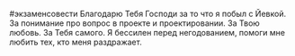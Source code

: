#экзаменсовести
Благодарю Тебя Господи за то что я побыл с Йевкой. За понимание про вопрос в проекте и проектировании. За Твою любовь. За Тебя самого.
Я бессилен перед негодованием, помоги мне любить тех, кто меня раздражает.